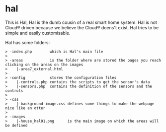 # hal

This is Hal, 
Hal is the dumb cousin of a real smart home system. 
Hal is not Cloud® driven because we believe the Cloud® doens't exist.
Hal tries to be simple and easily customisable.

Hal has some folders:
```
> -index.php		which is Hal's main file
> 
> -areas			is the folder where are stored the pages you reach clicking on the areas on the images
>    |-area7_external.html
> 
> -config			stores the configuration files
>    |-controls.php	contains the scripts to get the sensor's data
>    |-sensors.php	contains the definition of the sensors and the controls
> 
> -css
>    |-background-image.css	defines some things to make the webpage nice like an otter
> 
> -images
>    |-house_hal01.png		is the main image on which the areas will be defined
```

